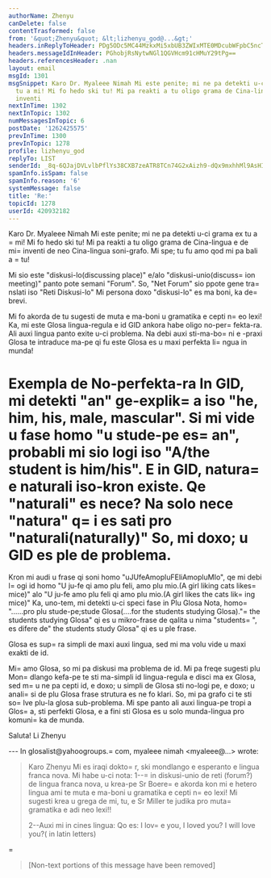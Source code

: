 ```yaml
---
authorName: Zhenyu
canDelete: false
contentTrasformed: false
from: '&quot;Zhenyu&quot; &lt;lizhenyu_god@...&gt;'
headers.inReplyToHeader: PDg5ODc5MC44MzkxMi5xbUB3ZWIxMTE0MDcubWFpbC5ncTEueWFob28uY29tPg==
headers.messageIdInHeader: PGhobjRsNytwNGl1QGVHcm91cHMuY29tPg==
headers.referencesHeader: .nan
layout: email
msgId: 1301
msgSnippet: Karo Dr. Myaleee Nimah Mi este penite; mi ne pa detekti u-ci grama ex
  tu a mi! Mi fo hedo ski tu! Mi pa reakti a tu oligo grama de Cina-lingua e de mi
  inventi
nextInTime: 1302
nextInTopic: 1302
numMessagesInTopic: 6
postDate: '1262425575'
prevInTime: 1300
prevInTopic: 1278
profile: lizhenyu_god
replyTo: LIST
senderId: _8q-6QJajDVLvlbPflYs38CXB7zeATR8TCn74G2xAizh9-dQx9mxhhMl9AsHIV5ALdV_-n8i2QqHxs1pGwh-_egBKuGo2_0p7w8
spamInfo.isSpam: false
spamInfo.reason: '6'
systemMessage: false
title: 'Re:'
topicId: 1278
userId: 420932182
---
```


Karo Dr. Myaleee Nimah
Mi este penite; mi ne pa detekti u-ci grama ex tu a =
mi! Mi fo hedo ski tu! Mi pa reakti a tu oligo grama de Cina-lingua e de mi=
 inventi de neo Cina-lingua soni-grafo. Mi spe; tu fu amo qod mi pa bali a =
tu!

Mi sio este "diskusi-lo(discussing place)" e/alo "diskusi-unio(discuss=
ion meeting)" panto pote semani "Forum". So, "Net Forum" sio ppote gene tra=
nslati iso "Reti Diskusi-lo" Mi persona doxo "diskusi-lo" es ma boni, ka de=
 brevi.

Mi fo akorda de tu sugesti de muta e ma-boni u gramatika e cepti n=
eo lexi!  Ka, mi este Glosa lingua-regula e id GID ankora habe oligo no-per=
fekta-ra. Ali auxi lingua panto exite u-ci problema. Na debi auxi sti-ma-bo=
ni e -praxi Glosa te intraduce ma-pe qi fu este Glosa es u maxi perfekta li=
ngua in munda!

Exempla de No-perfekta-ra
In GID, mi detekti "an" ge-explik=
a iso "he, him, his, male, mascular". Si mi vide u fase homo "u stude-pe es=
 an", probabli mi sio logi iso "A/the student is him/his". E in GID, natura=
 e naturali iso-kron existe. Qe "naturali" es nece? Na solo nece "natura" q=
i es sati pro "naturali(naturally)" So, mi doxo; u GID es ple de problema.
=

Kron mi audi u frase qi soni homo "uJUfeAmopluFEliAmopluMIo", qe mi debi l=
ogi id homo "U ju-fe qi amo plu feli, amo plu mio.(A girl liking cats likes=
 mice)" alo "U ju-fe amo plu feli qi amo plu mio.(A girl likes the cats lik=
ing mice)"  Ka, uno-tem, mi detekti u-ci speci fase in Plu Glosa Nota, homo=
 "......pro plu stude-pe;stude Glosa(....for the students studying Glosa)."=
the students studying Glosa" qi es u mikro-frase de qalita u nima "students=
", es difere de" the students study Glosa" qi es u ple frase.

Glosa es sup=
ra simpli de maxi auxi lingua, sed mi ma volu vide u maxi exakti de id.

Mi=
 amo Glosa, so mi pa diskusi ma problema de id. Mi pa freqe sugesti plu Mon=
dlango kefa-pe te sti ma-simpli id lingua-regula e disci ma ex Glosa, sed m=
u ne pa cepti id, e doxo; u simpli de Glosa sti no-logi pe, e doxo; u anali=
si de plu Glosa frase strutura es ne fo klari. So, mi pa grafo ci te sti so=
lve plu-la glosa sub-problema. Mi spe panto ali auxi lingua-pe tropi a Glos=
a, sti perfekti Glosa, e a fini sti Glosa es u solo munda-lingua pro komuni=
ka de munda.

Saluta!
Li Zhenyu  





 

  

--- In glosalist@yahoogroups.=
com, myaleee nimah <myaleee@...> wrote:
>
> Karo Zhenyu
> Mi es iraqi dokto=
r, ski mondlango e esperanto e lingua franca nova. Mi habe u-ci nota:
> 1--=
 in diskusi-unio de reti (forum?) de lingua franca nova, u krea-pe Sr Boere=
e akorda kon mi e hetero lingua ami te muta e ma-boni u gramatika e cepti n=
eo lexi! Mi sugesti  krea u grega de mi, tu, e Sr Miller te judika pro muta=
 gramatika e adi neo  lexi!!
> 
> 2--Auxi mi in cines lingua: Qo es:  I lov=
e  you, I loved you? I will love you?( in latin letters)
> 
> 
> 
>       
=
> 
> [Non-text portions of this message have been removed]
>



